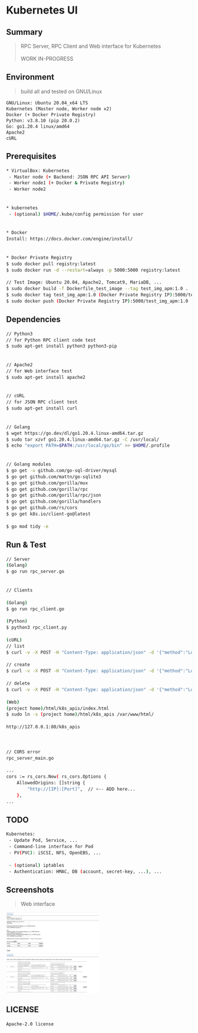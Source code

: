 # Kubernetes UI


Summary
----------
> RPC Server, RPC Client and Web interface for Kubernetes </br>
> </br>
> WORK IN-PROGRESS


Environment
----------
> build all and tested on GNU/Linux

    GNU/Linux: Ubuntu 20.04_x64 LTS
    Kubernetes (Master node, Worker node x2)
    Docker (+ Docker Private Registry)
    Python: v3.8.10 (pip 20.0.2)
    Go: go1.20.4 linux/amd64
    Apache2
    cURL


Prerequisites
----------
```sh
* VirtualBox: Kubernetes
 - Master node (+ Backend: JSON RPC API Server)
 - Worker node1 (+ Docker & Private Registry)
 - Worker node2


* kubernetes
 - (optional) $HOME/.kube/config permission for user


* Docker
Install: https://docs.docker.com/engine/install/


* Docker Private Registry
$ sudo docker pull registry:latest
$ sudo docker run -d --restart=always -p 5000:5000 registry:latest

// Test Image: Ubuntu 20.04, Apache2, Tomcat9, MariaDB, ...
$ sudo docker build -f Dockerfile_test_image --tag test_img_apm:1.0 .
$ sudo docker tag test_img_apm:1.0 (Docker Private Registry IP):5000/test_img_apm:1.0
$ sudo docker push (Docker Private Registry IP):5000/test_img_apm:1.0
```


Dependencies
----------
```sh
// Python3
// for Python RPC client code test
$ sudo apt-get install python3 python3-pip


// Apache2
// for Web interface test
$ sudo apt-get install apache2


// cURL
// for JSON RPC client test
$ sudo apt-get install curl


// Golang
$ wget https://go.dev/dl/go1.20.4.linux-amd64.tar.gz
$ sudo tar xzvf go1.20.4.linux-amd64.tar.gz -C /usr/local/
$ echo "export PATH=$PATH:/usr/local/go/bin" >> $HOME/.profile


// Golang modules
$ go get -u github.com/go-sql-driver/mysql
$ go get github.com/mattn/go-sqlite3
$ go get github.com/gorilla/mux
$ go get github.com/gorilla/rpc
$ go get github.com/gorilla/rpc/json
$ go get github.com/gorilla/handlers
$ go get github.com/rs/cors
$ go get k8s.io/client-go@latest

$ go mod tidy -e
```


Run & Test
----------
```sh
// Server
(Golang)
$ go run rpc_server.go


// Clients

(Golang)
$ go run rpc_client.go

(Python)
$ python3 rpc_client.py

(cURL)
// list
$ curl -v -X POST -H "Content-Type: application/json" -d '{"method":"LocalDB.JSONRPC_kubernetes_request_service","params":[{"request":{"req":"container_list"}}],"id":5251029047958439656}' http://127.0.0.1:8890/rpc

// create
$ curl -v -X POST -H "Content-Type: application/json" -d '{"method":"LocalDB.JSONRPC_kubernetes_request_service","params":[{"request":{"container_ports":["80","8080","3306"],"deployment_image":"10.0.2.5:5000/test_img_apm:1.0","deployment_name":"test100-img","req":"create_instance","service_ports":[{"name":"apache","node_port":"0","port":"80","target_port":"80"},{"name":"tomcat","node_port":"0","port":"8080","target_port":"8080"},{"name":"mariadb","node_port":"0","port":"3306","target_port":"3306"}]}}],"id":5251029047958439656}' http://127.0.0.1:8890/rpc

// delete
$ curl -v -X POST -H "Content-Type: application/json" -d '{"method":"LocalDB.JSONRPC_kubernetes_request_service","params":[{"request":{"req":"container_delete", "deployment_name": "test100-img-1684747326", "deployment_service_name": "test100-img-1684747326-service", "deployment_ingress_name": "test100-img-1684747326-ingress"}}],"id":5251029047958439656}' http://127.0.0.1:8890/rpc

(Web)
(project home)/html/k8s_apis/index.html
$ sudo ln -s (project home)/html/k8s_apis /var/www/html/

http://127.0.0.1:80/k8s_apis



// CORS error
rpc_server_main.go

...
cors := rs_cors.New( rs_cors.Options {
    AllowedOrigins: []string {
        "http://[IP]:[Port]",  // <-- ADD here...
    },
...
```


TODO
----------
```sh
Kubernetes:
 - Update Pod, Service, ...
 - Command-line interface for Pod
 - PV(PVC): iSCSI, NFS, OpenEBS, ...

 - (optional) iptables
 - Authentication: HMAC, DB (account, secret-key, ...), ...
```


Screenshots
----------
> Web interface </br>
<img src="https://github.com/godmode2k/kubernetes_ui/raw/main/screenshot_create.png" width="50%" height="50%">
<img src="https://github.com/godmode2k/kubernetes_ui/raw/main/screenshot_list.png" width="50%" height="50%">


LICENSE
----------
```sh
Apache-2.0 license
```

